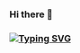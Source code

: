 ### Hi there 👋 
### [![Typing SVG](https://readme-typing-svg.demolab.com/?lines=Hello+!!;Welcome+to+Rajiv's+GitHub)](https://git.io/typing-svg)

<!--
**Rajiv-paul/Rajiv-paul** is a ✨ _special_ ✨ repository because its `README.md` (this file) appears on your GitHub profile.

Here are some ideas to get you started:

- 🔭 I’m currently working on ...
- 🌱 I’m currently learning ...
- 👯 I’m looking to collaborate on ...
- 🤔 I’m looking for help with ...
- 💬 Ask me about ...
- 📫 How to reach me: ...
- 😄 Pronouns: ...
- ⚡ Fun fact: ...


-->
